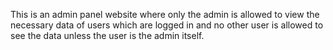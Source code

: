 This is an admin panel website where only the admin is allowed to view the necessary data of users which are logged in and no other user is allowed to see the data unless the user is the admin itself.
